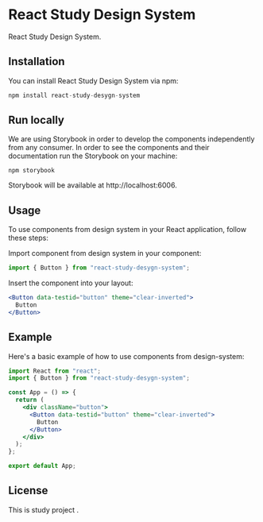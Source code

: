 # React Study Design System

React Study Design System.

## Installation

You can install React Study Design System via npm:

```jsx
npm install react-study-desygn-system
```

## Run locally

We are using Storybook in order to develop the components independently from any consumer.
In order to see the components and their documentation run the Storybook on your machine:

```
npm storybook
```

Storybook will be available at http://localhost:6006.

## Usage

To use components from design system in your React application, follow these steps:

Import component from design system in your component:

```jsx
import { Button } from "react-study-desygn-system";
```

Insert the component into your layout:

```jsx
<Button data-testid="button" theme="clear-inverted">
  Button
</Button>
```

## Example

Here's a basic example of how to use components from design-system:

```jsx
import React from "react";
import { Button } from "react-study-desygn-system";

const App = () => {
  return (
    <div className="button">
      <Button data-testid="button" theme="clear-inverted">
        Button
      </Button>
    </div>
  );
};

export default App;
```

## License

This is study project .
